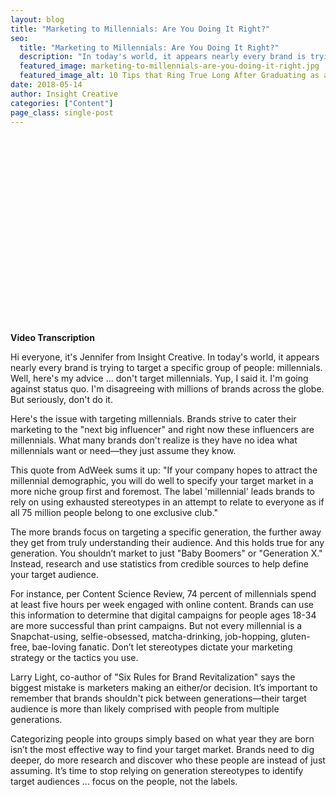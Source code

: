 ```yaml
---
layout: blog
title: "Marketing to Millennials: Are You Doing It Right?"
seo:
  title: "Marketing to Millennials: Are You Doing It Right?"
  description: "In today's world, it appears nearly every brand is trying to target a specific group of people: millennials. Well, here's Jennifer Roger's advice ... don't target millennials."
  featured_image: marketing-to-millennials-are-you-doing-it-right.jpg
  featured_image_alt: 10 Tips that Ring True Long After Graduating as a Creative
date: 2018-05-14
author: Insight Creative
categories: ["Content"]
page_class: single-post
---
```


<script src="https://fast.wistia.com/embed/medias/3f3s0pxtt7.jsonp" async></script><script src="https://fast.wistia.com/assets/external/E-v1.js" async></script><div class="wistia_responsive_padding" style="padding:56.25% 0 0 0;position:relative;"><div class="wistia_responsive_wrapper" style="height:100%;left:0;position:absolute;top:0;width:100%;"><div class="wistia_embed wistia_async_3f3s0pxtt7 videoFoam=true" style="height:100%;position:relative;width:100%"><div class="wistia_swatch" style="height:100%;left:0;opacity:0;overflow:hidden;position:absolute;top:0;transition:opacity 200ms;width:100%;"><img src="https://fast.wistia.com/embed/medias/3f3s0pxtt7/swatch" style="filter:blur(5px);height:100%;object-fit:contain;width:100%;" alt="" aria-hidden="true" onload="this.parentNode.style.opacity=1;" /></div></div></div></div>

<br>

**Video Transcription**

Hi everyone, it's Jennifer from Insight Creative. In today's world, it appears nearly every brand is trying to target a specific group of people: millennials. Well, here's my advice ... don't target millennials. Yup, I said it. I'm going against status quo. I'm disagreeing with millions of brands across the globe. But seriously, don't do it.

Here's the issue with targeting millennials. Brands strive to cater their marketing to the "next big influencer" and right now these influencers are millennials. What many brands don't realize is they have no idea what millennials want or need—they just assume they know.

This quote from AdWeek sums it up: "If your company hopes to attract the millennial demographic, you will do well to specify your target market in a more niche group first and foremost. The label 'millennial' leads brands to rely on using exhausted stereotypes in an attempt to relate to everyone as if all 75 million people belong to one exclusive club."

The more brands focus on targeting a specific generation, the further away they get from truly understanding their audience. And this holds true for any generation. You shouldn’t market to just "Baby Boomers" or "Generation X." Instead, research and use statistics from credible sources to help define your target audience.

For instance, per Content Science Review, 74 percent of millennials spend at least five hours per week engaged with online content. Brands can use this information to determine that digital campaigns for people ages 18-34 are more successful than print campaigns. But not every millennial is a Snapchat-using, selfie-obsessed, matcha-drinking, job-hopping, gluten-free, bae-loving fanatic. Don’t let stereotypes dictate your marketing strategy or the tactics you use.

Larry Light, co-author of "Six Rules for Brand Revitalization" says the biggest mistake is marketers making an either/or decision. It’s important to remember that brands shouldn't pick between generations—their target audience is more than likely comprised with people from multiple generations.

Categorizing people into groups simply based on what year they are born isn’t the most effective way to find your target market. Brands need to dig deeper, do more research and discover who these people are instead of just assuming. It’s time to stop relying on generation stereotypes to identify target audiences ... focus on the people, not the labels.
